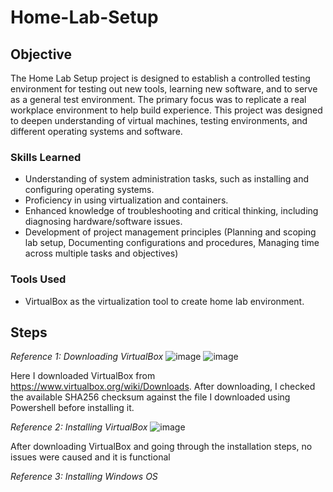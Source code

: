 # Home-Lab-Setup

## Objective

The Home Lab Setup project is designed to establish a controlled testing environment for testing out new tools, learning new software, and to serve as a general test environment. The primary focus was to replicate a real workplace environment to help build experience. This project was designed to deepen understanding of virtual machines, testing environments, and different operating systems and software.

### Skills Learned

- Understanding of system administration tasks, such as installing and configuring operating systems.
- Proficiency in using virtualization and containers.
- Enhanced knowledge of troubleshooting and critical thinking, including diagnosing hardware/software issues.
- Development of project management principles (Planning and scoping lab setup, Documenting configurations and procedures, Managing time across multiple tasks and objectives)

### Tools Used

- VirtualBox as the virtualization tool to create home lab environment.

## Steps

*Reference 1: Downloading VirtualBox*
![image](https://github.com/user-attachments/assets/0ab1436c-c5fa-454b-adad-3954bc76c33e)
![image](https://github.com/user-attachments/assets/6e91cc66-e35a-4032-95d2-7d23cfa62fab)


Here I downloaded VirtualBox from https://www.virtualbox.org/wiki/Downloads. After downloading, I checked the available SHA256 checksum against the file I downloaded using Powershell before installing it.

*Reference 2: Installing VirtualBox*
![image](https://github.com/user-attachments/assets/83dbb93c-15ee-441a-b69d-4ece6719c17f)


After downloading VirtualBox and going through the installation steps, no issues were caused and it is functional

*Reference 3: Installing Windows OS*
